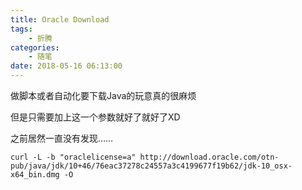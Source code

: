 ```yaml
---
title: Oracle Download
tags: 
    - 折腾
categories:
    - 随笔
date: 2018-05-16 06:13:00
---
```


做脚本或者自动化要下载Java的玩意真的很麻烦

但是只需要加上这一个参数就好了就好了XD

之前居然一直没有发现……

`curl -L -b "oraclelicense=a" http://download.oracle.com/otn-pub/java/jdk/10+46/76eac37278c24557a3c4199677f19b62/jdk-10_osx-x64_bin.dmg -O`

